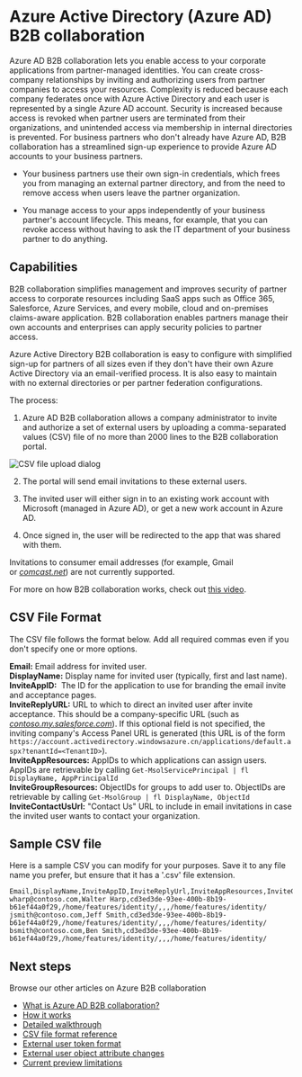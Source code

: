 <properties
   pageTitle="Azure Active Directory B2B collaboration | Windows Azure"
   description="Azure Active Directory B2B collaboration enables business partners to access your corporate applications, with each of their users represented by a single Azure AD account"
   services="active-directory"
   documentationCenter=""
   authors="curtand"
   manager="stevenpo"
   editor=""/>

<tags
	ms.service="active-directory"
	ms.date="01/05/2016"
	wacn.date=""/>

# Azure Active Directory  (Azure AD) B2B collaboration

Azure AD B2B collaboration lets you enable access to your corporate applications from partner-managed identities. You can create cross-company relationships by inviting and authorizing users from partner companies to access your resources. Complexity is reduced because each company federates once with Azure Active Directory and each user is represented by a single Azure AD account. Security is increased because access is revoked when partner users are terminated from their organizations, and unintended access via membership in internal directories is prevented. For business partners who don't already have Azure AD, B2B collaboration has a streamlined sign-up experience to provide Azure AD accounts to your business partners.

-   Your business partners use their own sign-in credentials, which frees you from managing an external partner directory, and from the need to remove access when users leave the partner organization.

-   You manage access to your apps independently of your business partner's account lifecycle. This means, for example, that you can revoke access without having to ask the IT department of your business partner to do anything.

## Capabilities

B2B collaboration simplifies management and improves security of partner access to corporate resources including SaaS apps such as Office 365, Salesforce, Azure Services, and every mobile, cloud and on-premises claims-aware application. B2B collaboration enables partners manage their own accounts and enterprises can apply security policies to partner access.

Azure Active Directory B2B collaboration is easy to configure with simplified sign-up for partners of all sizes even if they don't have their own Azure Active Directory via an email-verified process. It is also easy to maintain with no external directories or per partner federation configurations.

The process:

1. Azure AD B2B collaboration allows a company administrator to invite and authorize a set of external users by uploading a comma-separated values (CSV) file of no more than 2000 lines to the B2B collaboration portal.

  ![CSV file upload dialog](./media/active-directory-b2b-collaboration-overview/upload-csv.png)

2. The portal will send email invitations to these external users.

3. The invited user will either sign in to an existing work account with Microsoft (managed in Azure AD), or get a new work account in Azure AD.

4. Once signed in, the user will be redirected to the app that was shared with them.

Invitations to consumer email addresses (for example, Gmail or [*comcast.net*](http://comcast.net/)) are not currently supported.

For more on how B2B collaboration works, check out [this video](https://channel9.msdn.com/Series/Azure-AD-Identity/AzureADB2B).

## CSV File Format

The CSV file follows the format below. Add all required commas even if you don't specify one or more options.

**Email:** Email address for invited user.<br/>
**DisplayName:** Display name for invited user (typically, first and last name).<br/>
**InviteAppID:**  The ID for the application to use for branding the email invite and acceptance pages.<br/>
**InviteReplyURL:** URL to which to direct an invited user after invite acceptance. This should be a company-specific URL (such as [*contoso.my.salesforce.com*](http://contoso.my.salesforce.com/)). If this optional field is not specified, the inviting company's Access Panel URL is generated (this URL is of the form  `https://account.activedirectory.windowsazure.cn/applications/default.aspx?tenantId=<TenantID>`).<br/>
**InviteAppResources:** AppIDs to which applications can assign users. AppIDs are retrievable by calling `Get-MsolServicePrincipal | fl DisplayName, AppPrincipalId`<br/>
**InviteGroupResources:** ObjectIDs for groups to add user to. ObjectIDs are retrievable by calling `Get-MsolGroup | fl DisplayName, ObjectId`<br/>
**InviteContactUsUrl:** "Contact Us" URL to include in email invitations in case the invited user wants to contact your organization.<br/>

## Sample CSV file
Here is a sample CSV you can modify for your purposes. Save it to any file name you prefer, but ensure that it has a '.csv' file extension.

```
Email,DisplayName,InviteAppID,InviteReplyUrl,InviteAppResources,InviteGroupResources,InviteContactUsUrl
wharp@contoso.com,Walter Harp,cd3ed3de-93ee-400b-8b19-b61ef44a0f29,/home/features/identity/,,,/home/features/identity/
jsmith@contoso.com,Jeff Smith,cd3ed3de-93ee-400b-8b19-b61ef44a0f29,/home/features/identity/,,,/home/features/identity/
bsmith@contoso.com,Ben Smith,cd3ed3de-93ee-400b-8b19-b61ef44a0f29,/home/features/identity/,,,/home/features/identity/
```
## Next steps
Browse our other articles on Azure B2B collaboration

- [What is Azure AD B2B collaboration?](/documentation/articles/active-directory-b2b-what-is-azure-ad-b2b)
- [How it works](/documentation/articles/active-directory-b2b-how-it-works)
- [Detailed walkthrough](/documentation/articles/active-directory-b2b-detailed-walkthrough)
- [CSV file format reference](/documentation/articles/active-directory-b2b-references-csv-file-format)
- [External user token format](/documentation/articles/active-directory-b2b-references-external-user-token-format)
- [External user object attribute changes](/documentation/articles/active-directory-b2b-references-external-user-object-attribute-changes)
- [Current preview limitations](/documentation/articles/active-directory-b2b-current-preview-limitations)
